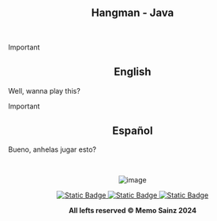 <div align="center">

## Hangman - Java </div>
<br>

> [!IMPORTANT]
>
> <div align="center"> <h2>English</h2> </div>
> 
> Well, wanna play this?
>


> [!IMPORTANT]
>
> <div align="center">  <h2>Español</h2>  </div>
> 
> Bueno, anhelas jugar esto?
> 


<br>

<div align="center">
  
<!---  Screenshot  --->
![image](https://github.com/user-attachments/assets/77797b08-9614-4667-9211-56386430c5fb)







</div>

<div align="center"> 
<a target="_blank" href="https://github.com/MemoSainz/Portfolio">
<img alt="Static Badge" src="https://img.shields.io/badge/Portfolio-blue?style=for-the-badge&logo=googlechrome&logoColor=%23f8f8ff&logoSize=auto&label=Memo%27s&labelColor=%23304674&color=%2382C2FF">
</a>
<a target="_blank" href="https://www.youtube.com/@tioalex-px">
<img alt="Static Badge" src="https://img.shields.io/badge/Tech%20Cult-blue?style=for-the-badge&logo=youtube&logoColor=%23f8f8ff&logoSize=30&label=Memo's&labelColor=%23ec8f16&color=%2300a86b">
</a>
<a target="_blank" href="https://github.com/MemoSainz/">
<img alt="Static Badge" src="https://img.shields.io/badge/GitHub-blue?style=for-the-badge&logo=github&logoColor=%23f8f8ff&logoSize=30&label=Memo's&labelColor=slateblue&color=gray">
</a>

<br>


<b> All lefts reserved 	&#169; Memo Sainz 2024 </b>
</div>
